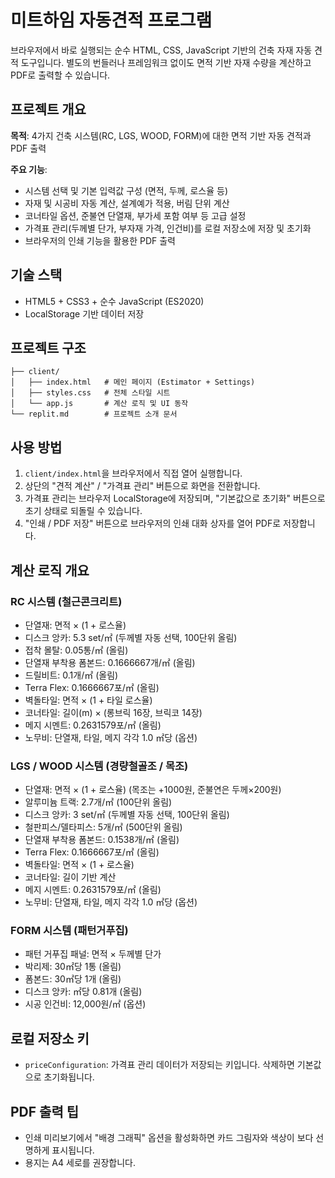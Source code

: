 # 미트하임 자동견적 프로그램

브라우저에서 바로 실행되는 순수 HTML, CSS, JavaScript 기반의 건축 자재 자동 견적 도구입니다. 별도의 번들러나 프레임워크 없이도 면적 기반 자재 수량을 계산하고 PDF로 출력할 수 있습니다.

## 프로젝트 개요

**목적**: 4가지 건축 시스템(RC, LGS, WOOD, FORM)에 대한 면적 기반 자동 견적과 PDF 출력

**주요 기능**:
- 시스템 선택 및 기본 입력값 구성 (면적, 두께, 로스율 등)
- 자재 및 시공비 자동 계산, 설계예가 적용, 버림 단위 계산
- 코너타일 옵션, 준불연 단열재, 부가세 포함 여부 등 고급 설정
- 가격표 관리(두께별 단가, 부자재 가격, 인건비)를 로컬 저장소에 저장 및 초기화
- 브라우저의 인쇄 기능을 활용한 PDF 출력

## 기술 스택

- HTML5 + CSS3 + 순수 JavaScript (ES2020)
- LocalStorage 기반 데이터 저장

## 프로젝트 구조

```
├── client/
│   ├── index.html   # 메인 페이지 (Estimator + Settings)
│   ├── styles.css   # 전체 스타일 시트
│   └── app.js       # 계산 로직 및 UI 동작
└── replit.md        # 프로젝트 소개 문서
```

## 사용 방법

1. `client/index.html`을 브라우저에서 직접 열어 실행합니다.
2. 상단의 "견적 계산" / "가격표 관리" 버튼으로 화면을 전환합니다.
3. 가격표 관리는 브라우저 LocalStorage에 저장되며, "기본값으로 초기화" 버튼으로 초기 상태로 되돌릴 수 있습니다.
4. "인쇄 / PDF 저장" 버튼으로 브라우저의 인쇄 대화 상자를 열어 PDF로 저장합니다.

## 계산 로직 개요

### RC 시스템 (철근콘크리트)
- 단열재: 면적 × (1 + 로스율)
- 디스크 앙카: 5.3 set/㎡ (두께별 자동 선택, 100단위 올림)
- 접착 몰탈: 0.05통/㎡ (올림)
- 단열재 부착용 폼본드: 0.1666667개/㎡ (올림)
- 드릴비트: 0.1개/㎡ (올림)
- Terra Flex: 0.1666667포/㎡ (올림)
- 벽돌타일: 면적 × (1 + 타일 로스율)
- 코너타일: 길이(m) × (롱브릭 16장, 브릭코 14장)
- 메지 시멘트: 0.2631579포/㎡ (올림)
- 노무비: 단열재, 타일, 메지 각각 1.0 ㎡당 (옵션)

### LGS / WOOD 시스템 (경량철골조 / 목조)
- 단열재: 면적 × (1 + 로스율) (목조는 +1000원, 준불연은 두께×200원)
- 알루미늄 트랙: 2.7개/㎡ (100단위 올림)
- 디스크 앙카: 3 set/㎡ (두께별 자동 선택, 100단위 올림)
- 철판피스/델타피스: 5개/㎡ (500단위 올림)
- 단열재 부착용 폼본드: 0.1538개/㎡ (올림)
- Terra Flex: 0.1666667포/㎡ (올림)
- 벽돌타일: 면적 × (1 + 로스율)
- 코너타일: 길이 기반 계산
- 메지 시멘트: 0.2631579포/㎡ (올림)
- 노무비: 단열재, 타일, 메지 각각 1.0 ㎡당 (옵션)

### FORM 시스템 (패턴거푸집)
- 패턴 거푸집 패널: 면적 × 두께별 단가
- 박리제: 30㎡당 1통 (올림)
- 폼본드: 30㎡당 1개 (올림)
- 디스크 앙카: ㎡당 0.81개 (올림)
- 시공 인건비: 12,000원/㎡ (옵션)

## 로컬 저장소 키

- `priceConfiguration`: 가격표 관리 데이터가 저장되는 키입니다. 삭제하면 기본값으로 초기화됩니다.

## PDF 출력 팁

- 인쇄 미리보기에서 "배경 그래픽" 옵션을 활성화하면 카드 그림자와 색상이 보다 선명하게 표시됩니다.
- 용지는 A4 세로를 권장합니다.
